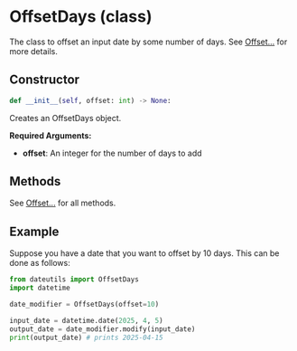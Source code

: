 # OffsetDays (class)

The class to offset an input date by some number of days. See [Offset...] for more details.

## Constructor

```python
def __init__(self, offset: int) -> None:
```

Creates an OffsetDays object.

**Required Arguments:**

- **offset**: An integer for the number of days to add

## Methods

See [Offset...] for all methods.

## Example

Suppose you have a date that you want to offset by 10 days. This can be done as follows:

```python
from dateutils import OffsetDays
import datetime

date_modifier = OffsetDays(offset=10)

input_date = datetime.date(2025, 4, 5)
output_date = date_modifier.modify(input_date)
print(output_date) # prints 2025-04-15
```


[Offset...]: ./Offset
